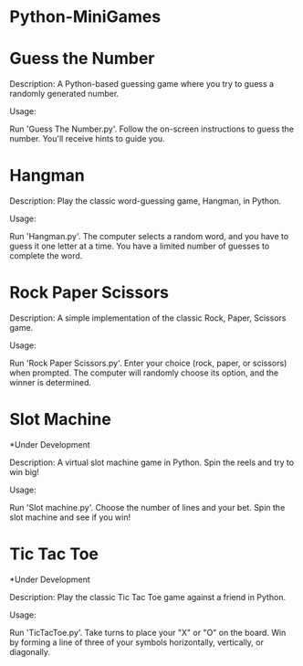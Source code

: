 # Python-MiniGames

# Guess the Number

Description: A Python-based guessing game where you try to guess a randomly generated number.

Usage:

Run 'Guess The Number.py'.
Follow the on-screen instructions to guess the number.
You'll receive hints to guide you.

# Hangman

Description: Play the classic word-guessing game, Hangman, in Python.

Usage:

Run 'Hangman.py'.
The computer selects a random word, and you have to guess it one letter at a time.
You have a limited number of guesses to complete the word.

# Rock Paper Scissors

Description: A simple implementation of the classic Rock, Paper, Scissors game.

Usage:

Run 'Rock Paper Scissors.py'.
Enter your choice (rock, paper, or scissors) when prompted.
The computer will randomly choose its option, and the winner is determined.

# Slot Machine
*Under Development

Description: A virtual slot machine game in Python. Spin the reels and try to win big!

Usage:

Run 'Slot machine.py'.
Choose the number of lines and your bet.
Spin the slot machine and see if you win!

# Tic Tac Toe
*Under Development

Description: Play the classic Tic Tac Toe game against a friend in Python.

Usage:

Run 'TicTacToe.py'.
Take turns to place your "X" or "O" on the board.
 Win by forming a line of three of your symbols horizontally, vertically, or diagonally.
